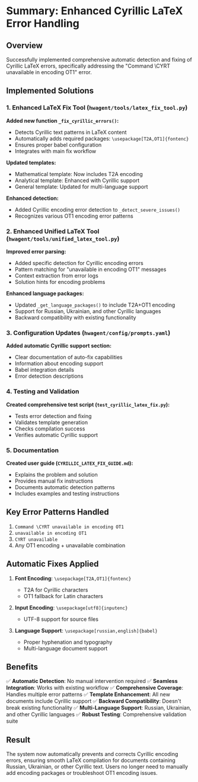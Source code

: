 # Summary: Enhanced Cyrillic LaTeX Error Handling

## Overview
Successfully implemented comprehensive automatic detection and fixing of Cyrillic LaTeX errors, specifically addressing the "Command \CYRT unavailable in encoding OT1" error.

## Implemented Solutions

### 1. Enhanced LaTeX Fix Tool (`hwagent/tools/latex_fix_tool.py`)

**Added new function `_fix_cyrillic_errors()`:**
- Detects Cyrillic text patterns in LaTeX content
- Automatically adds required packages: `\usepackage[T2A,OT1]{fontenc}`
- Ensures proper babel configuration
- Integrates with main fix workflow

**Updated templates:**
- Mathematical template: Now includes T2A encoding
- Analytical template: Enhanced with Cyrillic support 
- General template: Updated for multi-language support

**Enhanced detection:**
- Added Cyrillic encoding error detection to `_detect_severe_issues()`
- Recognizes various OT1 encoding error patterns

### 2. Enhanced Unified LaTeX Tool (`hwagent/tools/unified_latex_tool.py`)

**Improved error parsing:**
- Added specific detection for Cyrillic encoding errors
- Pattern matching for "unavailable in encoding OT1" messages
- Context extraction from error logs
- Solution hints for encoding problems

**Enhanced language packages:**
- Updated `_get_language_packages()` to include T2A+OT1 encoding
- Support for Russian, Ukrainian, and other Cyrillic languages
- Backward compatibility with existing functionality

### 3. Configuration Updates (`hwagent/config/prompts.yaml`)

**Added automatic Cyrillic support section:**
- Clear documentation of auto-fix capabilities
- Information about encoding support
- Babel integration details
- Error detection descriptions

### 4. Testing and Validation

**Created comprehensive test script (`test_cyrillic_latex_fix.py`):**
- Tests error detection and fixing
- Validates template generation
- Checks compilation success
- Verifies automatic Cyrillic support

### 5. Documentation

**Created user guide (`CYRILLIC_LATEX_FIX_GUIDE.md`):**
- Explains the problem and solution
- Provides manual fix instructions
- Documents automatic detection patterns
- Includes examples and testing instructions

## Key Error Patterns Handled

1. `Command \CYRT unavailable in encoding OT1`
2. `unavailable in encoding OT1`
3. `CYRT unavailable`
4. Any OT1 encoding + unavailable combination

## Automatic Fixes Applied

1. **Font Encoding**: `\usepackage[T2A,OT1]{fontenc}`
   - T2A for Cyrillic characters
   - OT1 fallback for Latin characters

2. **Input Encoding**: `\usepackage[utf8]{inputenc}`
   - UTF-8 support for source files

3. **Language Support**: `\usepackage[russian,english]{babel}`
   - Proper hyphenation and typography
   - Multi-language document support

## Benefits

✅ **Automatic Detection**: No manual intervention required
✅ **Seamless Integration**: Works with existing workflow
✅ **Comprehensive Coverage**: Handles multiple error patterns
✅ **Template Enhancement**: All new documents include Cyrillic support
✅ **Backward Compatibility**: Doesn't break existing functionality
✅ **Multi-Language Support**: Russian, Ukrainian, and other Cyrillic languages
✅ **Robust Testing**: Comprehensive validation suite

## Result

The system now automatically prevents and corrects Cyrillic encoding errors, ensuring smooth LaTeX compilation for documents containing Russian, Ukrainian, or other Cyrillic text. Users no longer need to manually add encoding packages or troubleshoot OT1 encoding issues. 